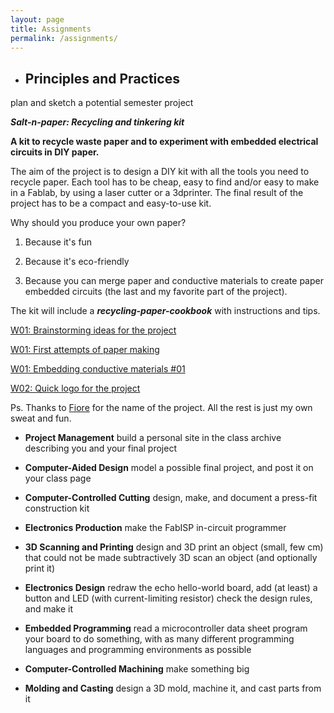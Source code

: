 ```yaml
---
layout: page
title: Assignments
permalink: /assignments/
---
```


-  ## Principles and Practices
plan and sketch a potential semester project

***Salt-n-paper: Recycling and tinkering kit***

**A kit to recycle waste paper and to experiment with embedded electrical circuits in DIY paper.**

The aim of the project is to design a DIY kit with all the tools you need to recycle paper. Each tool has to be cheap, easy to find and/or easy to make in a Fablab, by using a laser cutter or a 3dprinter. The final result of the project has to be a compact and easy-to-use kit.

Why should you produce your own paper?

1. Because it's fun

2. Because it's eco-friendly

3. Because you can merge paper and conductive materials to create paper embedded circuits (the last and my favorite part of the project).

The kit will include a ***recycling-paper-cookbook*** with instructions and tips.

[W01: Brainstorming ideas for the project](http://bettygorf.github.io/blog/2015/02/05/01.html)

[W01: First attempts of paper making](http://bettygorf.github.io/blog/2015/02/05/02.html)

[W01: Embedding conductive materials #01](http://bettygorf.github.io/blog/2015/02/06/02.html)

[W02: Quick logo for the project](http://bettygorf.github.io/blog/2015/02/10/01.html)


Ps.
Thanks to [Fiore](http://fabacademy.org/archives/2014/students/basile.fiore/) for the name of the project.
All the rest is just my own sweat and fun.


-  **Project Management**
build a personal site in the class archive describing you and your final project



-  **Computer-Aided Design**
model a possible final project, and post it on your class page

-  **Computer-Controlled Cutting**
design, make, and document a press-fit construction kit

-  **Electronics Production**
make the FabISP in-circuit programmer

-  **3D Scanning and Printing**
design and 3D print an object (small, few cm) that could not be made subtractively
3D scan an object (and optionally print it)

-  **Electronics Design**
redraw the echo hello-world board,
add (at least) a button and LED (with current-limiting resistor)
check the design rules, and make it

-  **Embedded Programming**
read a microcontroller data sheet
program your board to do something, with as many different programming languages
and programming environments as possible

-  **Computer-Controlled Machining**
make something big

-  **Molding and Casting**
design a 3D mold, machine it, and cast parts from it
